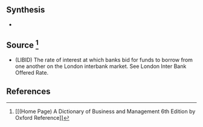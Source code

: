 ## Synthesis
- 
## Source [^1]
- (LIBID) The rate of interest at which banks bid for funds to borrow from one another on the London interbank market. See London Inter Bank Offered Rate.
## References

[^1]: [[(Home Page) A Dictionary of Business and Management 6th Edition by Oxford Reference]]
